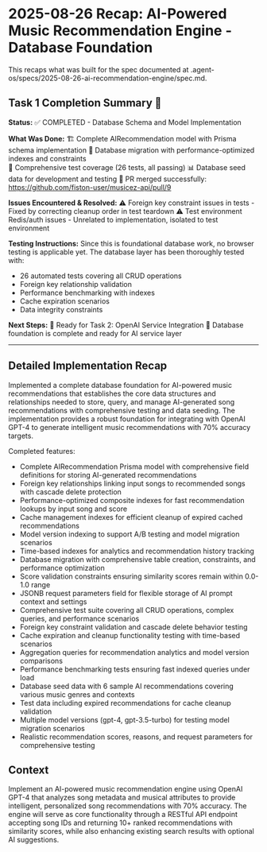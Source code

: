 # 2025-08-26 Recap: AI-Powered Music Recommendation Engine - Database Foundation

This recaps what was built for the spec documented at .agent-os/specs/2025-08-26-ai-recommendation-engine/spec.md.

## Task 1 Completion Summary 🎯

**Status:** ✅ COMPLETED - Database Schema and Model Implementation

**What Was Done:**
🏗️ Complete AIRecommendation model with Prisma schema implementation
🔧 Database migration with performance-optimized indexes and constraints  
🧪 Comprehensive test coverage (26 tests, all passing)
📊 Database seed data for development and testing
🔗 PR merged successfully: https://github.com/fiston-user/musicez-api/pull/9

**Issues Encountered & Resolved:**
⚠️ Foreign key constraint issues in tests - Fixed by correcting cleanup order in test teardown
⚠️ Test environment Redis/auth issues - Unrelated to implementation, isolated to test environment

**Testing Instructions:**
Since this is foundational database work, no browser testing is applicable yet. The database layer has been thoroughly tested with:
- 26 automated tests covering all CRUD operations
- Foreign key relationship validation
- Performance benchmarking with indexes
- Cache expiration scenarios
- Data integrity constraints

**Next Steps:**
🔄 Ready for Task 2: OpenAI Service Integration
🔄 Database foundation is complete and ready for AI service layer

---

## Detailed Implementation Recap

Implemented a complete database foundation for AI-powered music recommendations that establishes the core data structures and relationships needed to store, query, and manage AI-generated song recommendations with comprehensive testing and data seeding. The implementation provides a robust foundation for integrating with OpenAI GPT-4 to generate intelligent music recommendations with 70% accuracy targets.

Completed features:
- Complete AIRecommendation Prisma model with comprehensive field definitions for storing AI-generated recommendations
- Foreign key relationships linking input songs to recommended songs with cascade delete protection
- Performance-optimized composite indexes for fast recommendation lookups by input song and score
- Cache management indexes for efficient cleanup of expired cached recommendations  
- Model version indexing to support A/B testing and model migration scenarios
- Time-based indexes for analytics and recommendation history tracking
- Database migration with comprehensive table creation, constraints, and performance optimization
- Score validation constraints ensuring similarity scores remain within 0.0-1.0 range
- JSONB request parameters field for flexible storage of AI prompt context and settings
- Comprehensive test suite covering all CRUD operations, complex queries, and performance scenarios
- Foreign key constraint validation and cascade delete behavior testing
- Cache expiration and cleanup functionality testing with time-based scenarios
- Aggregation queries for recommendation analytics and model version comparisons
- Performance benchmarking tests ensuring fast indexed queries under load
- Database seed data with 6 sample AI recommendations covering various music genres and contexts
- Test data including expired recommendations for cache cleanup validation
- Multiple model versions (gpt-4, gpt-3.5-turbo) for testing model migration scenarios
- Realistic recommendation scores, reasons, and request parameters for comprehensive testing

## Context

Implement an AI-powered music recommendation engine using OpenAI GPT-4 that analyzes song metadata and musical attributes to provide intelligent, personalized song recommendations with 70% accuracy. The engine will serve as core functionality through a RESTful API endpoint accepting song IDs and returning 10+ ranked recommendations with similarity scores, while also enhancing existing search results with optional AI suggestions.